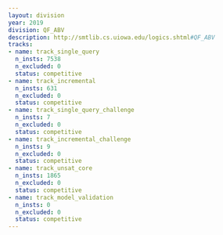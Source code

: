 ```yaml
---
layout: division
year: 2019
division: QF_ABV
description: http://smtlib.cs.uiowa.edu/logics.shtml#QF_ABV
tracks:
- name: track_single_query
  n_insts: 7538
  n_excluded: 0
  status: competitive
- name: track_incremental
  n_insts: 631
  n_excluded: 0
  status: competitive
- name: track_single_query_challenge
  n_insts: 7
  n_excluded: 0
  status: competitive
- name: track_incremental_challenge
  n_insts: 9
  n_excluded: 0
  status: competitive
- name: track_unsat_core
  n_insts: 1865
  n_excluded: 0
  status: competitive
- name: track_model_validation
  n_insts: 0
  n_excluded: 0
  status: competitive
---
```


